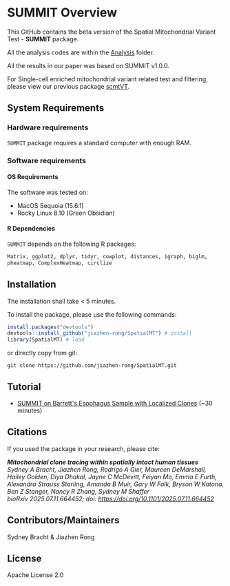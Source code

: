 # SUMMIT Overview
This GitHub contains the beta version of the Spatial Mitochondrial Variant Test - **SUMMIT** package.

All the analysis codes are within the [Analysis](https://github.com/jiazhen-rong/SpatialMT/tree/main/Analysis) folder. 

All the results in our paper was based on SUMMIT v1.0.0. 

For Single-cell enriched mitochondrial variant related test and filtering, please view our previous package [scmtVT](https://github.com/jiazhen-rong/scmtVT).

## System Requirements
### Hardware requirements
```SUMMIT``` package requires a standard computer with enough RAM.

### Software requirements
#### OS Requirements
The software was tested on:

 - MacOS Sequoia (15.6.1)
 - Rocky Linux 8.10 (Green Obsidian)
   
#### R Dependencies
```SUMMIT``` depends on the following R packages:

``` r
Matrix, ggplot2, dplyr, tidyr, cowplot, distances, igraph, biglm,
pheatmap, ComplexHeatmap, circlize 
```

## Installation
The installation shall take < 5 minutes.

To install the package, please use the following commands:
``` r
install.packages("devtools")
devtools::install_github("jiazhen-rong/SpatialMT") # install
library(SpatialMT) # load
```
or directly copy from git:
``` linux
git clone https://github.com/jiazhen-rong/SpatialMT.git
```

## Tutorial

 - [SUMMIT on Barrett's Esophagus Sample with Localized Clones](https://github.com/jiazhen-rong/SpatialMT/tree/main/examples) (~30 minutes)

## Citations
If you used the package in your research, please cite:

***Mitochondrial clone tracing within spatially intact human tissues** <br/>
Sydney A Bracht, Jiazhen Rong, Rodrigo A Gier, Maureen DeMarshall, Hailey Golden, Diya Dhakal, Jayne C McDevitt, Feiyan Mo, Emma E Furth, Alexandra Strauss Starling, Amanda B Muir, Gary W Falk, Bryson W Katona, Ben Z Stanger, Nancy R Zhang, Sydney M Shaffer <br/>
bioRxiv 2025.07.11.664452; doi: https://doi.org/10.1101/2025.07.11.664452* <br/>

## Contributors/Maintainers
Sydney Bracht & Jiazhen Rong

## License
Apache License 2.0
